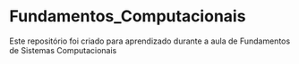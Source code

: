 # Fundamentos_Computacionais
Este repositório foi criado para aprendizado durante a aula de Fundamentos de Sistemas Computacionais
